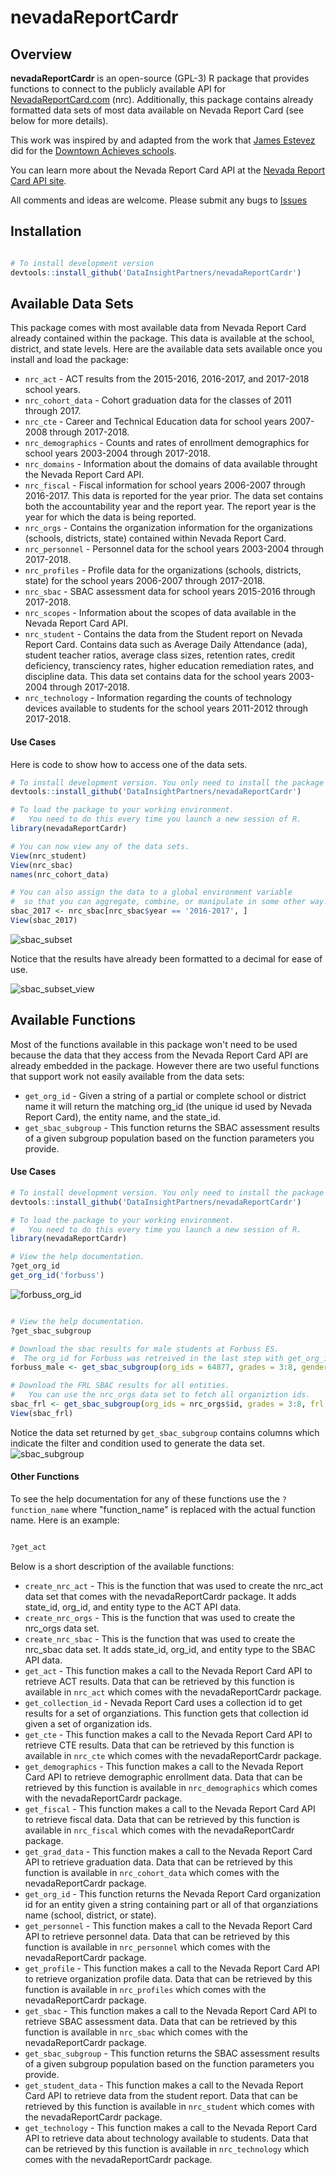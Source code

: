 # nevadaReportCardr

Overview
--------
**nevadaReportCardr** is an open-source (GPL-3) R package that provides functions to connect to the publicly available API for [NevadaReportCard.com](http://nevadareportcard.com/DI/nv) (nrc). Additionally, this package contains already formatted data sets of most data available on Nevada Report Card (see below for more details).

This work was inspired by and adapted from the work that [James Estevez](https://github.com/jstvz) did for the [Downtown Achieves schools](https://github.com/jstvz/Downtown-Achieves-cflv).

You can learn more about the Nevada Report Card API at the [Nevada Report Card API site](http://www.nevadareportcard.com/DIWAPI-NVReportCard/Home/Explore).

All comments and ideas are welcome. Please submit any bugs to [Issues](https://github.com/DataInsightPartners/nevadaReportCardr/issues)

Installation
------------
```r

# To install development version
devtools::install_github('DataInsightPartners/nevadaReportCardr')

```


Available Data Sets
-------------

This package comes with most available data from Nevada Report Card already contained within the package. This data is available at the school, district, and state levels.  Here are the available data sets available once you install and load the package:

* `nrc_act` - ACT results from the 2015-2016, 2016-2017, and 2017-2018 school years.
* `nrc_cohort_data` - Cohort graduation data for the classes of 2011 through 2017.
* `nrc_cte` - Career and Technical Education data for school years 2007-2008 through 2017-2018.
* `nrc_demographics` - Counts and rates of enrollment demographics for school years 2003-2004 through 2017-2018.
* `nrc_domains` - Information about the domains of data available throught the Nevada Report Card API.
* `nrc_fiscal` - Fiscal information for school years 2006-2007 through 2016-2017. This data is reported for the year prior. The data set contains both the accountability year and the report year.  The report year is the year for which the data is being reported.
* `nrc_orgs` - Contains the organization information for the organizations (schools, districts, state) contained within Nevada Report Card.
* `nrc_personnel` - Personnel data for the school years 2003-2004 through 2017-2018.
* `nrc_profiles` - Profile data for the organizations (schools, districts, state) for the school years 2006-2007 through 2017-2018.
* `nrc_sbac` - SBAC assessment data for school years 2015-2016 through 2017-2018.
* `nrc_scopes` - Information about the scopes of data available in the Nevada Report Card API.
* `nrc_student` - Contains the data from the Student report on Nevada Report Card. Contains data such as Average Daily Attendance (ada), student teacher ratios, average class sizes, retention rates, credit deficiency, transciency rates, higher education remediation rates, and discipline data. This data set contains data for the school years 2003-2004 through 2017-2018.
* `nrc_technology` - Information regarding the counts of technology devices available to students for the school years 2011-2012 through 2017-2018.

#### Use Cases

Here is code to show how to access one of the data sets.
```r
# To install development version. You only need to install the package to your machine once.
devtools::install_github('DataInsightPartners/nevadaReportCardr')

# To load the package to your working environment.
#   You need to do this every time you launch a new session of R.
library(nevadaReportCardr)

# You can now view any of the data sets.
View(nrc_student)
View(nrc_sbac)
names(nrc_cohort_data)

# You can also assign the data to a global environment variable
#  so that you can aggregate, combine, or manipulate in some other way.
sbac_2017 <- nrc_sbac[nrc_sbac$year == '2016-2017', ]
View(sbac_2017)

```
![sbac_subset](img/sbac_subset_command_line.png)

Notice that the results have already been formatted to a decimal for ease of use.

![sbac_subset_view](img/sbac_subset_view.png)

Available Functions
-------------
Most of the functions available in this package won't need to be used because the data that they access from the Nevada Report Card API are already embedded in the package. However there are two useful functions that support work not easily available from the data sets:

 * `get_org_id` - Given a string of a partial or complete school or district name it will return the matching org_id (the unique id used by Nevada Report Card), the entity name, and the state_id.
 * `get_sbac_subgroup` - This function returns the SBAC assessment results of a given subgroup population based on the function parameters you provide.


#### Use Cases

```r
# To install development version. You only need to install the package to your machine once.
devtools::install_github('DataInsightPartners/nevadaReportCardr')

# To load the package to your working environment.
#   You need to do this every time you launch a new session of R.
library(nevadaReportCardr)

# View the help documentation.
?get_org_id
get_org_id('forbuss')
```
![forbuss_org_id](img/forbuss_org_id.png)

```r

# View the help documentation.
?get_sbac_subgroup

# Download the sbac results for male students at Forbuss ES.
#  The org_id for Forbuss was retreived in the last step with get_org_id('forbuss')
forbuss_male <- get_sbac_subgroup(org_ids = 64877, grades = 3:8, gender = 'M')

# Download the FRL SBAC results for all entities.
#   You can use the nrc_orgs data set to fetch all organiztion ids.
sbac_frl <- get_sbac_subgroup(org_ids = nrc_orgs$id, grades = 3:8, frl = 'Y')
View(sbac_frl)

```

Notice the data set returned by `get_sbac_subgroup` contains columns which indicate the filter and condition used to generate the data set.
![sbac_subgroup](img/sbac_subgroup_view.png)

#### Other Functions
To see the help documentation for any of these functions use the `?function_name` where "function_name" is replaced with the actual function name.
Here is an example:
```r

?get_act

```

Below is a short description of the available functions:

* `create_nrc_act` - This is the function that was used to create the nrc_act data set that comes with the nevadaReportCardr package. It adds state_id, org_id, and entity type to the ACT API data.
* `create_nrc_orgs` - This is the function that was used to create the nrc_orgs data set.
* `create_nrc_sbac` - This is the function that was used to create the nrc_sbac data set.  It adds state_id, org_id, and entity type to the SBAC API data.
* `get_act` - This function makes a call to the Nevada Report Card API to retrieve ACT results. Data that can be retrieved by this function is available in `nrc_act` which comes with the nevadaReportCardr package.
* `get_collection_id` - Nevada Report Card uses a collection id to get results for a set of organziations. This function gets that collection id given a set of organization ids.
* `get_cte` - This function makes a call to the Nevada Report Card API to retrieve CTE results. Data that can be retrieved by this function is available in `nrc_cte` which comes with the nevadaReportCardr package.
* `get_demographics` - This function makes a call to the Nevada Report Card API to retrieve demographic enrollment data. Data that can be retrieved by this function is available in `nrc_demographics` which comes with the nevadaReportCardr package.
* `get_fiscal` - This function makes a call to the Nevada Report Card API to retrieve fiscal data. Data that can be retrieved by this function is available in `nrc_fiscal` which comes with the nevadaReportCardr package.
* `get_grad_data` - This function makes a call to the Nevada Report Card API to retrieve graduation data. Data that can be retrieved by this function is available in `nrc_cohort_data` which comes with the nevadaReportCardr package.
* `get_org_id` - This function returns the Nevada Report Card organization id for an entity given a string containing part or all of that organziations name (school, district, or state).
* `get_personnel` - This function makes a call to the Nevada Report Card API to retrieve personnel data. Data that can be retrieved by this function is available in `nrc_personnel` which comes with the nevadaReportCardr package.
* `get_profile` - This function makes a call to the Nevada Report Card API to retrieve organization profile data. Data that can be retrieved by this function is available in `nrc_profiles` which comes with the nevadaReportCardr package.
* `get_sbac` - This function makes a call to the Nevada Report Card API to retrieve SBAC assessment data. Data that can be retrieved by this function is available in `nrc_sbac` which comes with the nevadaReportCardr package.
* `get_sbac_subgroup` - This function returns the SBAC assessment results of a given subgroup population based on the function parameters you provide.
* `get_student_data` - This function makes a call to the Nevada Report Card API to retrieve data from the student report. Data that can be retrieved by this function is available in `nrc_student` which comes with the nevadaReportCardr package.
* `get_technology` - This function makes a call to the Nevada Report Card API to retrieve data about technology available to students. Data that can be retrieved by this function is available in `nrc_technology` which comes with the nevadaReportCardr package.

